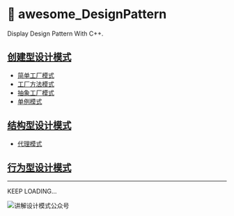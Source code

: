 # :feet: awesome_DesignPattern
 Display Design Pattern With C++.

## [创建型设计模式](https://github.com/geyixin/awesome_DesignPattern/tree/master/creational-models)
 - [简单工厂模式](https://github.com/geyixin/awesome_DesignPattern/blob/master/creational-models/simpleFactory.cpp)
 - [工厂方法模式](https://github.com/geyixin/awesome_DesignPattern/blob/master/creational-models/factoryMethod.cpp)
 - [抽象工厂模式](https://github.com/geyixin/awesome_DesignPattern/blob/master/creational-models/abstractFactory.cpp)
 - [单例模式](https://github.com/geyixin/awesome_DesignPattern/blob/master/creational-models/SingletonModel.cpp)

## [结构型设计模式](https://github.com/geyixin/awesome_DesignPattern/tree/master/structural-models)
- [代理模式](https://github.com/geyixin/awesome_DesignPattern/tree/master/structural-models/ProxyModel.cpp)
## [行为型设计模式]()

---
KEEP LOADING...

![讲解设计模式公众号](https://github.com/geyixin/awesome_DesignPattern/blob/master/Eashin.png)
